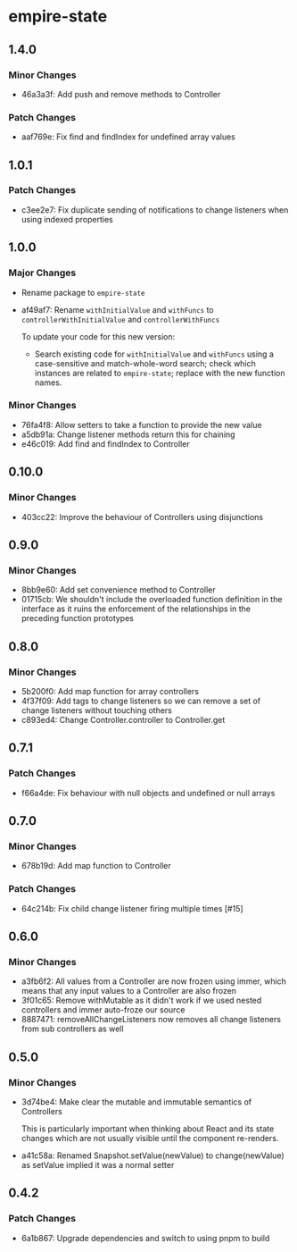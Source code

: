 # empire-state

## 1.4.0

### Minor Changes

- 46a3a3f: Add push and remove methods to Controller

### Patch Changes

- aaf769e: Fix find and findIndex for undefined array values

## 1.0.1

### Patch Changes

- c3ee2e7: Fix duplicate sending of notifications to change listeners when using indexed properties

## 1.0.0

### Major Changes

- Rename package to `empire-state`

- af49af7: Rename `withInitialValue` and `withFuncs` to `controllerWithInitialValue` and `controllerWithFuncs`

  To update your code for this new version:

  - Search existing code for `withInitialValue` and `withFuncs` using a case-sensitive and match-whole-word search; check which instances are related
    to `empire-state`; replace with the new function names.

### Minor Changes

- 76fa4f8: Allow setters to take a function to provide the new value
- a5db91a: Change listener methods return this for chaining
- e46c019: Add find and findIndex to Controller

## 0.10.0

### Minor Changes

- 403cc22: Improve the behaviour of Controllers using disjunctions

## 0.9.0

### Minor Changes

- 8bb9e60: Add set convenience method to Controller
- 01715cb: We shouldn't include the overloaded function definition in the interface as it ruins the enforcement of the relationships in the preceding function prototypes

## 0.8.0

### Minor Changes

- 5b200f0: Add map function for array controllers
- 4f37f09: Add tags to change listeners so we can remove a set of change listeners without touching others
- c893ed4: Change Controller.controller to Controller.get

## 0.7.1

### Patch Changes

- f66a4de: Fix behaviour with null objects and undefined or null arrays

## 0.7.0

### Minor Changes

- 678b19d: Add map function to Controller

### Patch Changes

- 64c214b: Fix child change listener firing multiple times [#15]

## 0.6.0

### Minor Changes

- a3fb6f2: All values from a Controller are now frozen using immer, which means that any input values to a Controller are also frozen
- 3f01c65: Remove withMutable as it didn't work if we used nested controllers and immer auto-froze our source
- 8887471: removeAllChangeListeners now removes all change listeners from sub controllers as well

## 0.5.0

### Minor Changes

- 3d74be4: Make clear the mutable and immutable semantics of Controllers

  This is particularly important when thinking about React and its state changes which
  are not usually visible until the component re-renders.

- a41c58a: Renamed Snapshot.setValue(newValue) to change(newValue) as setValue implied it was a normal setter

## 0.4.2

### Patch Changes

- 6a1b867: Upgrade dependencies and switch to using pnpm to build
